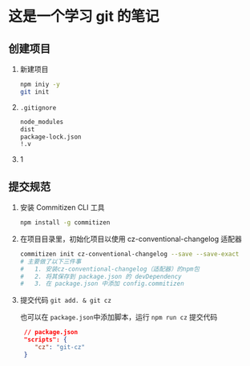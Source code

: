 # 这是一个学习 git 的笔记

## 创建项目

1. 新建项目

   ```bash
   npm iniy -y
   git init
   ```

1. `.gitignore`

   ```bash
   node_modules
   dist
   package-lock.json
   !.v
   ```

1. 1

## 提交规范

1. 安装 Commitizen CLI 工具

   ```bash
   npm install -g commitizen
   ```

1. 在项目目录里，初始化项目以使用 cz-conventional-changelog 适配器

   ```bash
   commitizen init cz-conventional-changelog --save --save-exact
   # 主要做了以下三件事
   #   1. 安装cz-conventional-changelog（适配器）的npm包
   #   2. 将其保存到 package.json 的 devDependency
   #   3. 在 package.json 中添加 config.commitizen 
   ```

1. 提交代码 `git add. & git cz`

   也可以在 `package.json`中添加脚本，运行 `npm run cz` 提交代码

   ```json
    // package.json
    "scripts": {
       "cz": "git-cz"
    } 
   ```
